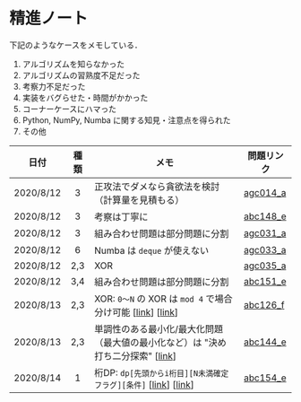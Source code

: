 # 精進ノート

下記のようなケースをメモしている．

1. アルゴリズムを知らなかった
1. アルゴリズムの習熟度不足だった
1. 考察力不足だった
1. 実装をバグらせた・時間がかかった
1. コーナーケースにハマった
1. Python, NumPy, Numba に関する知見・注意点を得られた
1. その他

|    日付    | 種類 |        メモ      | 問題リンク |
|------------| :--: | ---------------- | ---------- |
| 2020/8/12  |  3   | 正攻法でダメなら貪欲法を検討（計算量を見積もる） | [agc014_a](https://atcoder.jp/contests/agc014/tasks/agc014_a)
| 2020/8/12  |  3   | 考察は丁寧に | [abc148_e](https://atcoder.jp/contests/abc148/tasks/abc148_e)
| 2020/8/12  |  3   | 組み合わせ問題は部分問題に分割 | [agc031_a](https://atcoder.jp/contests/agc031/tasks/agc031_a)
| 2020/8/12  |  6   | Numba は `deque` が使えない | [agc033_a](https://atcoder.jp/contests/agc033/tasks/agc033_a)
| 2020/8/12  |  2,3 | XOR | [agc035_a](https://atcoder.jp/contests/agc035/tasks/agc035_a)
| 2020/8/12  |  3,4 | 組み合わせ問題は部分問題に分割 | [abc151_e](https://atcoder.jp/contests/abc151/tasks/abc151_e)
| 2020/8/13  |  2,3 | XOR: `0〜N` の XOR は `mod 4` で場合分け可能 [[link](https://www.hamayanhamayan.com/entry/2017/05/20/145021)] [[link](http://kyopro.hateblo.jp/entry/2019/05/22/054412)] | [abc126_f](https://atcoder.jp/contests/abc126/tasks/abc126_f)
| 2020/8/13  |  2,3 | 単調性のある最小化/最大化問題（最大値の最小化など）は "決め打ち二分探索" [[link](https://betrue12.hateblo.jp/entry/2019/05/11/013403)] | [abc144_e](https://atcoder.jp/contests/abc144/tasks/abc144_e)
| 2020/8/14  |  1 | 桁DP: `dp[先頭からi桁目][N未満確定フラグ][条件]` [[link](https://torus711.hatenablog.com/entry/20150423/1429794075)] [[link](https://www.hamayanhamayan.com/entry/2017/04/23/212728)] | [abc154_e](https://atcoder.jp/contests/abc154/tasks/abc154_e)

